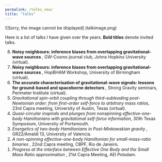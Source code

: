 ```yaml
---
permalink: /talks_new/
title: "Talks"
---
```


![Sorry, the image cannot be displayed] (talkimage.png)


Here is a list of talks I have given over the years. **Bold titles** denote invited talks.

<ol reversed>
  <li>  <b>Noisy neighbours: inference biases from overlapping gravitational-wave sources </b>,
  GW-Cosmo journal club, Johns Hopkins University (virtual).</li>
  <li>  <b>Noisy neighbours: inference biases from overlapping gravitational-wave sources </b>,
  HopBHAM Workshop, University of Birmingham (virtual).</li>
   <li> <b> The accurate characterisation of gravitational-wave signals: lessons for ground-based and spaceborne detectors </b>,
  Strong Gravity seminars, Perimeter Institute (virtual).</li>
  <li>  <i>Gravitational spin-orbit coupling through third-subleading post-Newtonian order: from first-order self-force to arbitrary mass ratios</i>,
  23rd Capra meeting, University of Austin, Texas (virtual).</li>
   <li>   <i>Quasi-circular inspirals and plunges from nonspinning effective-one-body Hamiltonians with gravitational self-force information</i>, 30th Texas Symposium, University of Portsmouth. </li>
   <li>   <i>Energetics of two-body Hamiltonians in Post-Minkowskian gravity </i>, GR22/Amaldi 13, University of Valencia. </li>
   <li>   <i> A non-spinning effective-one-body Hamiltonian for small-mass-ratio binaries </i>, 22nd Capra meeting, CBPF, Rio de Janeiro. </li>
   <li>   <i> Progress at the interface between Effective One Body and the Small Mass Ratio approximation </i>, 21st Capra Meeting, AEI Potsdam. </li>
 </ol>